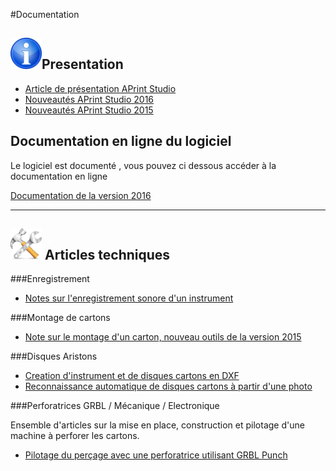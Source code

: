 #Documentation


## <img src="info.jpg" width=50 />Presentation

* [Article de présentation APrint Studio](2014_Presentation_APrint_Studio/Presentation.md)
* [Nouveautés APrint Studio 2016](articles/Nouvelles_Versions/2016/Whats_new_APrintStudio_2016.md)
* [Nouveautés APrint Studio 2015](articles/Nouvelles_Versions/2015/Whats_new_APrintStudio_2015.md)



## Documentation en ligne du logiciel

Le logiciel est documenté , vous pouvez ci dessous accéder à la documentation en ligne

[Documentation de la version 2016](/site/doc/2016)



---


## <img src="tools.jpg" width=50 /> Articles techniques

###Enregistrement

* [Notes sur l'enregistrement sonore d'un instrument](articles/CreationInstrument.md) 

###Montage de cartons

* [Note sur le montage d'un carton, nouveau outils de la version 2015](articles/Montage_Cartons/Montage_Cartons.md)

###Disques Aristons

* [Creation d'instrument et de disques cartons en DXF](articles/Disques/Creation_Instrument_Disques_Carton.md)
* [Reconnaissance automatique de disques cartons à partir d'une photo](articles/Reconnaissance_Cartons/RecognitionExtension.md)

###Perforatrices GRBL / Mécanique / Electronique

Ensemble d'articles sur la mise en place, construction et pilotage d'une machine à perforer les cartons.

* [Pilotage du perçage avec une perforatrice utilisant GRBL Punch](articles/Articles_Perforatrice/index_documents.md)


